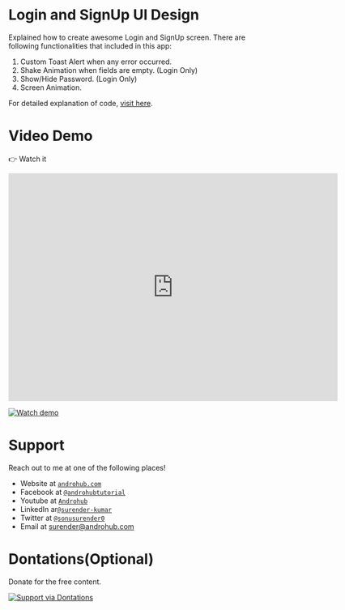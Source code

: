 # Login and SignUp UI Design
Explained how to create awesome Login and SignUp screen. There are following functionalities that included in this app:

1. Custom Toast Alert when any error occurred.
2. Shake Animation when fields are empty. (Login Only)
3. Show/Hide Password. (Login Only)
4. Screen Animation.

For detailed explanation of code, [visit here](http://www.androhub.com/login-signup-and-forgot-password-screen-design-android/).

# Video Demo
👉 Watch it 
<iframe width="650" height="450" src="https://www.youtube.com/embed/HKtbjlkzNfE" frameborder="0" allow="accelerometer; encrypted-media; gyroscope; picture-in-picture" allowfullscreen></iframe>
<br>

[![Watch demo](http://i3.ytimg.com/vi/HKtbjlkzNfE/hqdefault.jpg)](https://youtu.be/HKtbjlkzNfE)

# Support
Reach out to me at one of the following places!

- Website at <a href="http://www.androhub.com/" target="_blank">`androhub.com`</a>
- Facebook at <a href="https://www.facebook.com/androhubtutorial/" target="_blank">`@androhubtutorial`</a>
- Youtube at <a href="https://www.youtube.com/channel/UCHJh3E9mtRzbM3WVVl9glJg" target="_blank">`Androhub`</a>
- LinkedIn ar<a href="https://www.linkedin.com/in/surender-kumar-681472a8?originalSubdomain=in" target="_blank">`@surender-kumar`</a>
- Twitter at <a href="https://twitter.com/sonusurender0/" target="_blank">`@sonusurender0`</a>
- Email at surender@androhub.com

# Dontations(Optional)
Donate for the free content.
<br>

[![Support via Dontations](https://www.paypalobjects.com/en_GB/i/btn/btn_donateCC_LG.gif)](https://www.paypal.com/cgi-bin/webscr?cmd=_donations&business=sonu.surendra0%40gmail.com&currency_code=USD&source=url)
